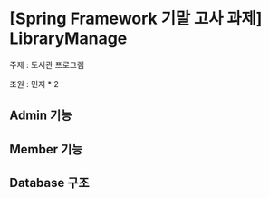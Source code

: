 # [Spring Framework 기말 고사 과제] LibraryManage

주제 : 도서관 프로그램

조원 : 민지 * 2

## Admin 기능

## Member 기능

## Database 구조
